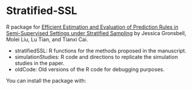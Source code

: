 # Stratified-SSL

R package for [Efficient Estimation and Evaluation of Prediction Rules in Semi-Supervised Settings under Stratified Sampling](https://arxiv.org/abs/2010.09443) by Jessica Gronsbell, Molei Liu, Lu Tian, and Tianxi Cai.

* stratifiedSSL: R functions for the methods proposed in the manuscript.
* simulationStudies: R code and directions to replicate the simulation studies in the paper. 
* oldCode: Old versions of the R code for debugging purposes.

You can install the package with:
